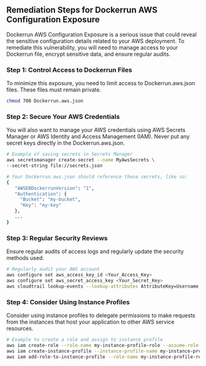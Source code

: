 

## Remediation Steps for Dockerrun AWS Configuration Exposure

Dockerrun AWS Configuration Exposure is a serious issue that could reveal the sensitive configuration details related to your AWS deployment. To remediate this vulnerability, you will need to manage access to your Dockerrun file, encrypt sensitive data, and ensure regular audits.

### Step 1: Control Access to Dockerrun Files

To minimize this exposure, you need to limit access to Dockerrun.aws.json files. These files must remain private.

```bash
chmod 700 Dockerrun.aws.json
```

### Step 2: Secure Your AWS Credentials

You will also want to manage your AWS credentials using AWS Secrets Manager or AWS Identity and Access Management (IAM). Never put any secret keys directly in the Dockerrun.aws.json.

```bash
# Example of saving secrets in Secrets Manager
aws secretsmanager create-secret --name MyAwsSecrets \
--secret-string file://secrets.json

# Your Dockerrun.aws.json should reference these secrets, like so:
{
   "AWSEBDockerrunVersion": "1",
   "Authentication": {
     "Bucket": "my-bucket",
     "Key": "my-key"
   },
   ...
}
```

### Step 3: Regular Security Reviews

Ensure regular audits of access logs and regularly update the security methods used.

```bash
# Regularly audit your AWS account
aws configure set aws_access_key_id <Your_Access_Key>
aws configure set aws_secret_access_key <Your_Secret_Key>
aws cloudtrail lookup-events --lookup-attributes AttributeKey=Username,AttributeValue=root
```

### Step 4: Consider Using Instance Profiles 

Consider using instance profiles to delegate permissions to make requests from the instances that host your application to other AWS service resources.

```bash
# Example to create a role and assign to instance profile
aws iam create-role --role-name my-instance-profile-role --assume-role-policy-document file://TrustPolicyForEC2.json
aws iam create-instance-profile --instance-profile-name my-instance-profile
aws iam add-role-to-instance-profile --role-name my-instance-profile-role --instance-profile-name my-instance-profile
```